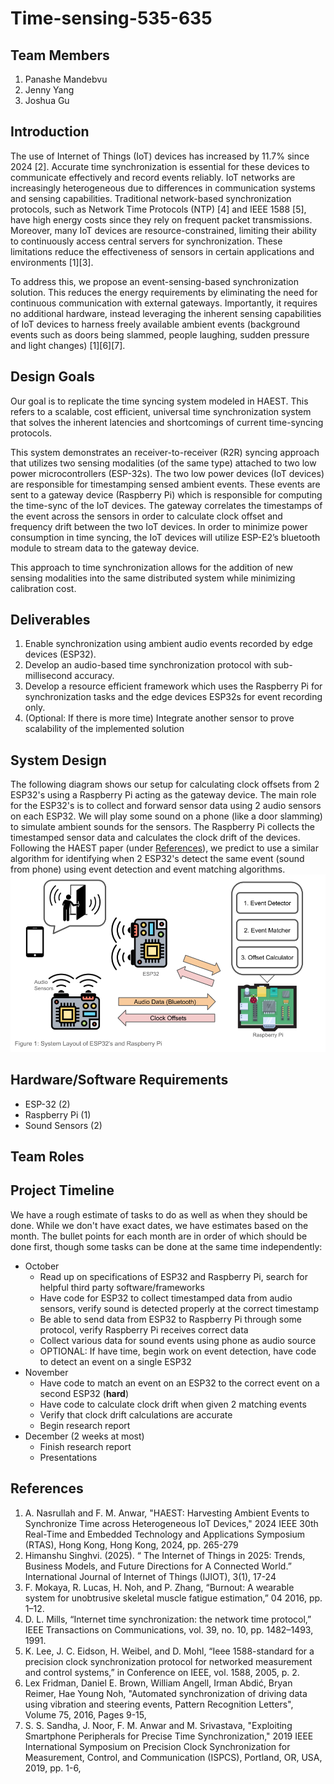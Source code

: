 # Time-sensing-535-635

## Team Members
1. Panashe Mandebvu
2. Jenny Yang
3. Joshua Gu

## Introduction
The use of Internet of Things (IoT) devices has increased by 11.7% since 2024 [2]. Accurate time synchronization is essential for these devices to communicate effectively and record events reliably. IoT networks are increasingly heterogeneous due to differences in communication systems and sensing capabilities. Traditional network-based synchronization protocols, such as Network Time Protocols (NTP) [4] and IEEE 1588 [5], have high energy costs since they rely on frequent packet transmissions. Moreover, many IoT devices are resource-constrained, limiting their ability to continuously access central servers for synchronization. These limitations reduce the effectiveness of sensors in certain applications and environments [1][3].

To address this, we propose an event-sensing-based synchronization solution. This reduces the energy requirements by eliminating the need for continuous communication with external gateways. Importantly, it requires no additional hardware, instead leveraging the inherent sensing capabilities of IoT devices to harness freely available ambient events (background events such as doors being slammed, people laughing, sudden pressure and light changes) [1][6][7].

## Design Goals
Our goal is to replicate the time syncing system modeled in HAEST. This refers to a scalable, cost efficient, universal time synchronization system that solves the inherent latencies and shortcomings of current time-syncing protocols. 

This system demonstrates an receiver-to-receiver (R2R) syncing approach that utilizes two sensing modalities (of the same type) attached to two low power microcontrollers (ESP-32s). The two low power devices (IoT devices) are responsible for timestamping sensed ambient events. These events are sent to a gateway device (Raspberry Pi) which is responsible for computing the time-sync of the IoT devices. The gateway correlates the timestamps of the event across the sensors in order to calculate clock offset and frequency drift between the two IoT devices. In order to minimize power consumption in time syncing, the IoT devices will utilize ESP-E2’s bluetooth module to stream data to the gateway device. 

This approach to time synchronization allows for the addition of new sensing modalities into the same distributed system while minimizing calibration cost.

## Deliverables
1.	Enable synchronization using ambient audio events recorded by edge devices (ESP32).
2.	Develop an audio-based time synchronization protocol with sub-millisecond accuracy.
3.	Develop a resource efficient framework which uses the Raspberry Pi for synchronization tasks and the edge devices ESP32s for event recording only. 
4.	(Optional: If there is more time) Integrate another sensor to prove scalability of the implemented solution


## System Design
The following diagram shows our setup for calculating clock offsets from 2 ESP32's using a Raspberry Pi acting as the gateway device. The main role for the ESP32's is to collect and forward sensor data using 2 audio sensors on each ESP32. We will play some sound on a phone (like a door slamming) to simulate ambient sounds for the sensors. The Raspberry Pi collects the timestamped sensor data and calculates the clock drift of the devices. Following the HAEST paper (under [References](./README.md#References)), we predict to use a similar algorithm for identifying when 2 ESP32's detect the same event (sound from phone) using event detection and event matching algorithms.
![Figure 1](./images/figures/Figure_1.png)

## Hardware/Software Requirements
* ESP-32 (2)
* Raspberry Pi (1)
* Sound Sensors (2)
## Team Roles

## Project Timeline
We have a rough estimate of tasks to do as well as when they should be done. While we don't have exact dates, we have estimates based on the month. The bullet points for each month are in order of which should be done first, though some tasks can be done at the same time independently:

* October
  * Read up on specifications of ESP32 and Raspberry Pi, search for helpful third party software/frameworks
  * Have code for ESP32 to collect timestamped data from audio sensors, verify sound is detected properly at the correct timestamp
  * Be able to send data from ESP32 to Raspberry Pi through some protocol, verify Raspberry Pi receives correct data
  * Collect various data for sound events using phone as audio source
  * OPTIONAL: If have time, begin work on event detection, have code to detect an event on a single ESP32
* November
  * Have code to match an event on an ESP32 to the correct event on a second ESP32 (**hard**)
  * Have code to calculate clock drift when given 2 matching events
  * Verify that clock drift calculations are accurate
  * Begin research report
* December (2 weeks at most)
  * Finish research report
  * Presentations

## References
1. A. Nasrullah and F. M. Anwar, "HAEST: Harvesting Ambient Events to Synchronize Time across Heterogeneous IoT Devices," 2024 IEEE 30th Real-Time and Embedded Technology and Applications Symposium (RTAS), Hong Kong, Hong Kong, 2024, pp. 265-279
2.	Himanshu Singhvi. (2025). “ The Internet of Things in 2025: Trends, Business Models,  and  Future Directions for A Connected World.”  International Journal of Internet of Things (IJIOT), 3(1), 17-24
3.	F. Mokaya, R. Lucas, H. Noh, and P. Zhang, “Burnout: A wearable system for unobtrusive skeletal muscle fatigue estimation,” 04 2016, pp. 1–12.
4.	D. L. Mills, “Internet time synchronization: the network time protocol,” IEEE Transactions on Communications, vol. 39, no. 10, pp. 1482–1493, 1991.
5.	K. Lee, J. C. Eidson, H. Weibel, and D. Mohl, “Ieee 1588-standard for a precision clock synchronization protocol for networked measurement and control systems,” in Conference on IEEE, vol. 1588, 2005, p. 2.
6. Lex Fridman, Daniel E. Brown, William Angell, Irman Abdić, Bryan Reimer, Hae Young Noh, "Automated synchronization of driving data using vibration and steering events, Pattern Recognition Letters", Volume 75, 2016, Pages 9-15,
7. S. S. Sandha, J. Noor, F. M. Anwar and M. Srivastava, "Exploiting Smartphone Peripherals for Precise Time Synchronization," 2019 IEEE International Symposium on Precision Clock Synchronization for Measurement, Control, and Communication (ISPCS), Portland, OR, USA, 2019, pp. 1-6,
